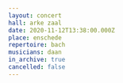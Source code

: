 ```yaml
---
layout: concert
hall: arke zaal
date: 2020-11-12T13:38:00.000Z
place: enschede
repertoire: bach
musicians: daan
in_archive: true
cancelled: false
---
```

